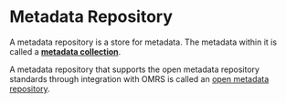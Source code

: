 <!-- SPDX-License-Identifier: CC-BY-4.0 -->
<!-- Copyright Contributors to the ODPi Egeria project. -->

# Metadata Repository

A metadata repository is a store for metadata.
The metadata within it is called 
a **[metadata collection](metadata-collection.md)**.

A metadata repository that supports the open metadata repository
standards through integration with OMRS is called an 
[open metadata repository](open-metadata-repository.md).